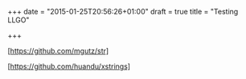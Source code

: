 +++
date = "2015-01-25T20:56:26+01:00"
draft = true
title = "Testing LLGO"

+++

[https://github.com/mgutz/str]

[https://github.com/huandu/xstrings]
